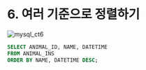 # 6. 여러 기준으로 정렬하기

![mysql_ct6](/Users/choibyeonghwi/Desktop/스크린샷/코딩테스트/mysql_ct6.png)

```SQL
SELECT ANIMAL_ID, NAME, DATETIME
FROM ANIMAL_INS
ORDER BY NAME, DATETIME DESC;
```

